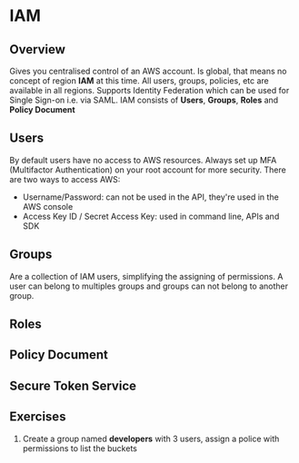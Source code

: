 # IAM

## Overview

Gives you centralised control of an AWS account. Is global, that means no concept of region **IAM** at this time. All users, groups, policies, etc are available in all regions. Supports Identity Federation which can be used for Single Sign-on i.e. via SAML. IAM consists of **Users**, **Groups**, **Roles** and **Policy Document**

## Users

By default users have no access to AWS resources. Always set up MFA (Multifactor Authentication) on your root account for more security. There are two ways to access AWS:

* Username/Password: can not be used in the API, they're used in the AWS console
* Access Key ID / Secret Access Key: used in command line, APIs and SDK

## Groups

Are a collection of IAM users, simplifying the assigning of permissions. A user can belong to multiples groups and groups can not belong to another group.

## Roles



## Policy Document

## Secure Token Service

## Exercises

1. Create a group named **developers** with 3 users, assign a police with permissions to list the buckets
